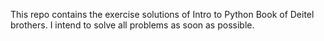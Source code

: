 This repo contains the exercise solutions of Intro to Python Book of Deitel brothers.
I intend to solve all problems as soon as possible.